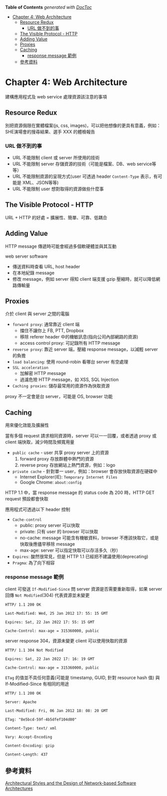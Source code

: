 <!-- START doctoc generated TOC please keep comment here to allow auto update -->
<!-- DON'T EDIT THIS SECTION, INSTEAD RE-RUN doctoc TO UPDATE -->
**Table of Contents**  *generated with [DocToc](https://github.com/thlorenz/doctoc)*

- [Chapter 4: Web Architecture](#chapter-4-web-architecture)
  - [Resource Redux](#resource-redux)
    - [URL 做不到的事](#url-%E5%81%9A%E4%B8%8D%E5%88%B0%E7%9A%84%E4%BA%8B)
  - [The Visible Protocol - HTTP](#the-visible-protocol---http)
  - [Adding Value](#adding-value)
  - [Proxies](#proxies)
  - [Caching](#caching)
    - [response message 範例](#response-message-%E7%AF%84%E4%BE%8B)
  - [參考資料](#%E5%8F%83%E8%80%83%E8%B3%87%E6%96%99)

<!-- END doctoc generated TOC please keep comment here to allow auto update -->

# Chapter 4: Web Architecture

建構應用程式及 web service 處理資源該注意的事項

## Resource Redux

別把資源侷限在實體檔案(js, css, images)，可以把他想像的更具有意義，例如：SHE演場會的搜尋結果、選手 XXX 的體檢報告

### URL 做不到的事

* URL 不能限制 client 或 server 所使用的技術
* URL 不能限制 server 存儲資源的技術（可能是檔案、DB、web service等等）
* URL 不能限制資源的呈現方式(user 可透過 header `Content-Type` 表示，有可能是 XML、JSON等等)
* URL 不能限制 user 想對取得的資源做些什麼事

## The Visible Protocol - HTTP

URL + HTTP 的好處 = 擴展性、簡單、可靠、低耦合

## Adding Value

HTTP message 傳遞時可能會經過多個軟硬體並與其互動

web server software

* 傳送資料時查看 URL, host header
* 在本地紀錄 message
* 修改 message，例如 server 得知 client 端支援 gzip 壓縮時，就可以降低網路傳輸量

## Proxies

介於 client 與 server 之間的電腦

* `forward proxy`: 通常靠近 client 端
  * 擋住不讓你上 FB, PTT, Dropbox
  * 移除 referer header 中的機敏訊息(指向公司內部網路的資源)
  * access control proxy: 可記錄所有 HTTP message
* `reverse proxy`: 靠近 server 端，壓縮 response message，以減輕 server 的負擔
* `load balancing`: 使用 round-robin 看哪台 server 有空處理
* `SSL acceleration`
  * 加解密 HTTP message
  * 過濾危險 HTTP message，如 XSS, SQL Injection
* `Caching proxies`: 儲存最常用的資源作為快取資源

proxy 不一定會是台 server，可能是 OS, browser 功能

## Caching

用來優化效能及擴展性

當有多個 request 請求相同資源時，server 可以一一回覆，或者透過 proxy 或 client 端快取，減少時間及頻寬用量

* `public cache` - user 共享 proxy server 上的資源
  1. forward proxy 存放群體中熱門的資源
  1. reverse proxy 存放網站上熱門資源，例如：logo
* `private cache` - 針對單一 user，例如：browser 會存放快取資源在硬碟中
  * Internet Explorer(IE): `Temporary Internet Files`
  * Google Chrome: `about:config`

HTTP 1.1 中，當 response message 的 status code 為 200 時，HTTP GET request 預設都會快取

應用程式可透過以下 header 控制

* `Cache-control`
  * public: proxy server 可以快取
  * private: 只有 user 的 browser 可以快取
  * no-cache: message 可能含有機敏資料，browser 不應該快取它，或是快取後應儘早移除 message
  * max-age: server 可以指定快取可以存活多久（秒）
* `Expires`: 酸然很常見，但是 HTTP 1.1 已經把不建議使用(deprecating)
* `Pragma`: 為了向下相容

### response message 範例

client 可發送 `If-Modified-Since` 問 server 資源是否需要重新取得，如果 server 回傳 `Not Modified`(304) 代表資源並未變更

```sample
HTTP/ 1.1 200 OK

Last-Modified: Wed, 25 Jan 2012 17: 55: 15 GMT

Expires: Sat, 22 Jan 2022 17: 55: 15 GMT

Cache-Control: max-age = 315360000, public
```

server response 304，資源未變更 client 可以使用快取的資源

```sample
HTTP/ 1.1 304 Not Modified

Expires: Sat, 22 Jan 2022 17: 16: 19 GMT

Cache-Control: max-age = 315360000, public
```

`ETag` 的值並不具任何意義(可能是 timestamp, GUID, 針對 resource hash 值) 與 If-Modified-Since 有相同的用途

```sample
HTTP/ 1.1 200 OK

Server: Apache

Last-Modified: Fri, 06 Jan 2012 18: 08: 20 GMT

ETag: "8e5bcd-59f-4b5dfef104d00"

Content-Type: text/ xml

Vary: Accept-Encoding

Content-Encoding: gzip

Content-Length: 437
```

## 參考資料

[Architectural Styles and the Design of Network-based Software Architectures](https://www.ics.uci.edu/~fielding/pubs/dissertation/top.htm)
